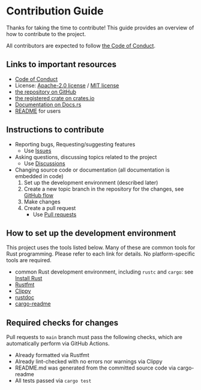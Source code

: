 # Contribution Guide

Thanks for taking the time to contribute!  This guide provides an overview of
how to contribute to the project.

All contributors are expected to follow [the Code of Conduct](CODE_OF_CONDUCT.md).

## Links to important resources

- [Code of Conduct](CODE_OF_CONDUCT.md)
- License: [Apache-2.0 license](LICENSE-APACHE) / [MIT license](LICENSE-MIT)
- [the repository on GitHub](https://github.com/masaki-wk/life-backend)
- [the registered crate on crates.io](https://crates.io/crates/life-backend)
- [Documentation on Docs.rs](https://docs.rs/life-backend/latest/life_backend/)
- [README](README.md) for users

## Instructions to contribute

- Reporting bugs, Requesting/suggesting features
  - Use [Issues](https://github.com/masaki-wk/life-backend/issues)
- Asking questions, discussing topics related to the project
  - Use [Discussions](https://github.com/masaki-wk/life-backend/discussions)
- Changing source code or documentation (all documentation is embedded in code)
  1. Set up the development environment (described later)
  2. Create a new topic branch in the repository for the changes, see
     [GitHub flow](https://docs.github.com/en/get-started/quickstart/github-flow)
  3. Make changes
  4. Create a pull request
     - Use [Pull requests](https://github.com/masaki-wk/life-backend/pulls)

## How to set up the development environment

This project uses the tools listed below.  Many of these are common tools for
Rust programming.  Please refer to each link for details.  No platform-specific
tools are required.

- common Rust development environment, including `rustc` and `cargo`:
  see [Install Rust](https://www.rust-lang.org/tools/install)
- [Rustfmt](https://rust-lang.github.io/rustfmt/)
- [Clippy](https://doc.rust-lang.org/clippy/)
- [rustdoc](https://doc.rust-lang.org/rustdoc/)
- [cargo-readme](https://crates.io/crates/cargo-readme/)

## Required checks for changes

Pull requests to `main` branch must pass the following checks, which are
automatically perform via GitHub Actions.

- Already formatted via Rustfmt
- Already lint-checked with no errors nor warnings via Clippy
- README.md was generated from the committed source code via cargo-readme
- All tests passed via `cargo test`

